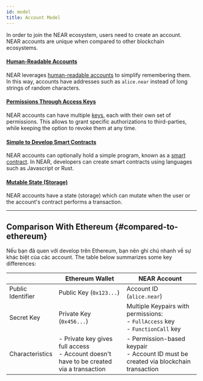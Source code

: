 ```yaml
---
id: model
title: Account Model
---
```


In order to join the NEAR ecosystem, users need to create an account. NEAR accounts are unique when compared to other blockchain ecosystems.

#### [Human-Readable Accounts](account-id.md)
NEAR leverages [human-readable accounts](account-id.md) to simplify remembering them. In this way, accounts have addresses such as `alice.near` instead of long strings of random characters.

#### [Permissions Through Access Keys](access-keys.md)
NEAR accounts can have multiple [keys](access-keys.md), each with their own set of permissions. This allows to grant specific authorizations to third-parties, while keeping the option to revoke them at any time.

#### [Simple to Develop Smart Contracts](/concepts/basics/accounts/smartcontract)
NEAR accounts can optionally hold a simple program, known as a [smart contract](smartcontract.md). In NEAR, developers can create smart contracts using languages such as Javascript or Rust.

#### [Mutable State (Storage)](state.md)
NEAR accounts have a state (storage) which can mutate when the user or the account's contract performs a transaction.

---

## Comparison With Ethereum {#compared-to-ethereum}

Nếu bạn đã quen với develop trên Ethereum, bạn nên ghi chú nhanh về sự khác biệt của các account. The table below summarizes some key differences:

|                   | Ethereum Wallet                                                                                   | NEAR Account                                                                                      |
| ----------------- | ------------------------------------------------------------------------------------------------- | ------------------------------------------------------------------------------------------------- |
| Public Identifier | Public Key (`0x123...`)                                                                           | Account ID (`alice.near`)                                                                         |
| Secret Key        | Private Key (`0x456...`)                                                                          | Multiple Keypairs with permissions:<br />- `FullAccess` key<br />- `FunctionCall` key |
| Characteristics   | - Private key gives full access<br />- Account doesn't have to be created via a transaction | - Permission-based keypair<br />- Account ID must be created via blockchain transaction     |
